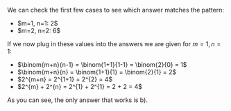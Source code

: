 We can check the first few cases to see which answer matches the pattern:

<ul>
  <li> $m=1, n=1: 2$
  <li> $m=2, n=2: 6$
</ul>

If we now plug in these values into the answers we are given for $m=1, n=1$:

<ul>
  <li> $\binom{m+n}{n-1} = \binom{1+1}{1-1} = \binom{2}{0} = 1$
  <li> $\binom{m+n}{n} = \binom{1+1}{1} = \binom{2}{1} = 2$
  <li> $2^{m+n} = 2^{1+1} = 2^{2} = 4$
  <li> $2^{m} + 2^{n} = 2^{1} + 2^{1} = 2 + 2 = 4$
</ul> 

As you can see, the only answer that works is b).